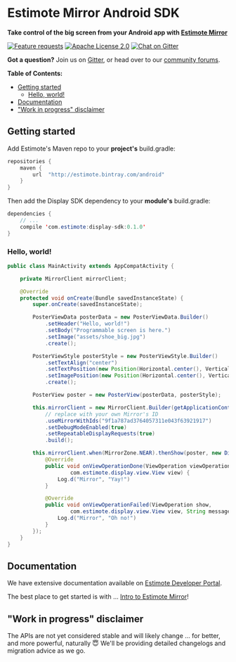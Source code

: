 # Estimote Mirror Android SDK

**Take control of the big screen from your Android app with [Estimote Mirror][]**

[Estimote Mirror]: http://blog.estimote.com/post/150398268230/launching-estimote-mirror-the-worlds-first

[![Feature requests](https://img.shields.io/badge/feature%20request-canny.io-blue.svg)](https://estimote.canny.io/mirror-display)
[![Apache License 2.0](https://img.shields.io/badge/license-Apache%202.0-blue.svg)](https://tldrlegal.com/license/apache-license-2.0-(apache-2.0))
[![Chat on Gitter](https://img.shields.io/gitter/room/nwjs/nw.js.svg)](https://gitter.im/EstimoteMirror/Mirror-SDK-Android)

**Got a question?** Join us on [Gitter][], or head over to our [community forums][].

[Gitter]: https://gitter.im/EstimoteMirror
[community forums]: https://forums.estimote.com

**Table of Contents:**

* [Getting started](#getting-started)
  + [Hello, world!](#hello-world)
* [Documentation](#documentation)
* ["Work in progress" disclaimer](#work-in-progress-disclaimer)

## Getting started

Add Estimote's Maven repo to your **project's** build.gradle:

~~~ java
repositories {
    maven {
        url  "http://estimote.bintray.com/android"
    }
}
~~~

Then add the Display SDK dependency to your **module's** build.gradle:

~~~ java
dependencies {
    // ...
    compile 'com.estimote:display-sdk:0.1.0'
}
~~~

### Hello, world!

```java
public class MainActivity extends AppCompatActivity {

    private MirrorClient mirrorClient;

    @Override
    protected void onCreate(Bundle savedInstanceState) {
        super.onCreate(savedInstanceState);

        PosterViewData posterData = new PosterViewData.Builder()
            .setHeader("Hello, world!")
            .setBody("Programmable screen is here.")
            .setImage("assets/shoe_big.jpg")
            .create();

        PosterViewStyle posterStyle = new PosterViewStyle.Builder()
            .setTextAlign("center")
            .setTextPosition(new Position(Horizontal.center(), Vertical.bottom(80)))
            .setImagePosition(new Position(Horizontal.center(), Vertical.top(80)))
            .create();

        PosterView poster = new PosterView(posterData, posterStyle);

        this.mirrorClient = new MirrorClient.Builder(getApplicationContext())
            // replace with your own Mirror's ID
            .useMirrorWithIds("9f1a787ad3764057311e043f63921917")
            .setDebugModeEnabled(true)
            .setRepeatableDisplayRequests(true)
            .build();

        this.mirrorClient.when(MirrorZone.NEAR).thenShow(poster, new DisplayCallback() {
            @Override
            public void onViewOperationDone(ViewOperation viewOperation,
                    com.estimote.display.view.View view) {
                Log.d("Mirror", "Yay!")
            }

            @Override
            public void onViewOperationFailed(ViewOperation show,
                    com.estimote.display.view.View view, String message) {
                Log.d("Mirror", "Oh no!")
            }
        });
    }
}
```

## Documentation

We have extensive documentation available on [Estimote Developer Portal](http://developer.estimote.com).

The best place to get started is with … [Intro to Estimote Mirror](http://developer.estimote.com/mirror/)!

## "Work in progress" disclaimer

The APIs are not yet considered stable and will likely change … for better, and more powerful, naturally 😇 We'll be providing detailed changelogs and migration advice as we go.
